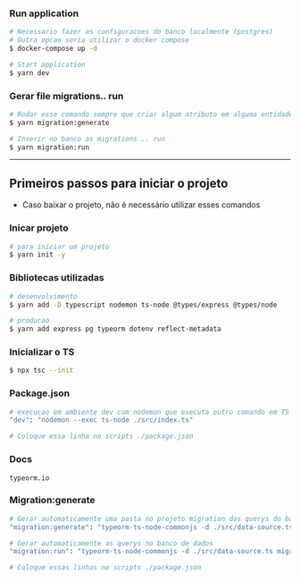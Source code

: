 ### Run application
```bash
# Necessario fazer as configuracoes do banco localmente (postgres)
# Outra opcao seria utilizar o docker compose
$ docker-compose up -d

# Start application 
$ yarn dev
```

### Gerar file migrations.. run  
```bash
# Rodar esse comando sempre que criar algum atributo em alguma entidade
$ yarn migration:generate

# Inserir no banco as migrations .. run
$ yarn migration:run
```

---

## Primeiros passos para iniciar o projeto
- Caso baixar o projeto, não é necessário utilizar esses comandos

### Inicar projeto 
```bash
# para iniciar um projeto
$ yarn init -y
```

### Bibliotecas utilizadas
```bash
# desenvolvimento
$ yarn add -D typescript nodemon ts-node @types/express @types/node

# producao
$ yarn add express pg typeorm dotenv reflect-metadata
```

### Inicializar o TS 
```bash
$ npx tsc --init
```

### Package.json 
```bash
# execucao em ambiente dev com nodemon que executa outro comando em TS
"dev": "nodemon --exec ts-node ./src/index.ts" 

# Coloque essa linha no scripts ./package.json
```

### Docs 
```
typeorm.io
```

### Migration:generate
```bash
# Gerar automaticamente uma pasta no projeto migration das querys do banco de dados 
"migration:generate": "typeorm-ts-node-commonjs -d ./src/data-source.ts migration:generate ./src/migrations/default",

# Gerar automaticamente as querys no banco de dados 
"migration:run": "typeorm-ts-node-commonjs -d ./src/data-source.ts migration:run"

# Coloque essas linhas no scripts ./package.json
```